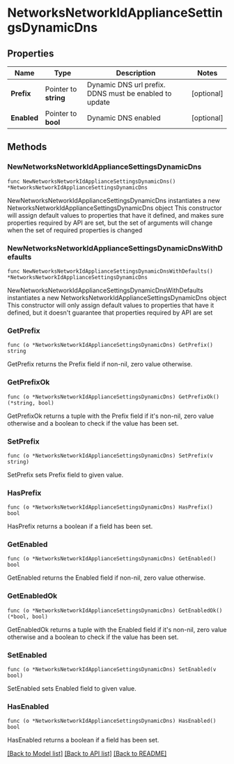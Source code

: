 # NetworksNetworkIdApplianceSettingsDynamicDns

## Properties

Name | Type | Description | Notes
------------ | ------------- | ------------- | -------------
**Prefix** | Pointer to **string** | Dynamic DNS url prefix. DDNS must be enabled to update | [optional] 
**Enabled** | Pointer to **bool** | Dynamic DNS enabled | [optional] 

## Methods

### NewNetworksNetworkIdApplianceSettingsDynamicDns

`func NewNetworksNetworkIdApplianceSettingsDynamicDns() *NetworksNetworkIdApplianceSettingsDynamicDns`

NewNetworksNetworkIdApplianceSettingsDynamicDns instantiates a new NetworksNetworkIdApplianceSettingsDynamicDns object
This constructor will assign default values to properties that have it defined,
and makes sure properties required by API are set, but the set of arguments
will change when the set of required properties is changed

### NewNetworksNetworkIdApplianceSettingsDynamicDnsWithDefaults

`func NewNetworksNetworkIdApplianceSettingsDynamicDnsWithDefaults() *NetworksNetworkIdApplianceSettingsDynamicDns`

NewNetworksNetworkIdApplianceSettingsDynamicDnsWithDefaults instantiates a new NetworksNetworkIdApplianceSettingsDynamicDns object
This constructor will only assign default values to properties that have it defined,
but it doesn't guarantee that properties required by API are set

### GetPrefix

`func (o *NetworksNetworkIdApplianceSettingsDynamicDns) GetPrefix() string`

GetPrefix returns the Prefix field if non-nil, zero value otherwise.

### GetPrefixOk

`func (o *NetworksNetworkIdApplianceSettingsDynamicDns) GetPrefixOk() (*string, bool)`

GetPrefixOk returns a tuple with the Prefix field if it's non-nil, zero value otherwise
and a boolean to check if the value has been set.

### SetPrefix

`func (o *NetworksNetworkIdApplianceSettingsDynamicDns) SetPrefix(v string)`

SetPrefix sets Prefix field to given value.

### HasPrefix

`func (o *NetworksNetworkIdApplianceSettingsDynamicDns) HasPrefix() bool`

HasPrefix returns a boolean if a field has been set.

### GetEnabled

`func (o *NetworksNetworkIdApplianceSettingsDynamicDns) GetEnabled() bool`

GetEnabled returns the Enabled field if non-nil, zero value otherwise.

### GetEnabledOk

`func (o *NetworksNetworkIdApplianceSettingsDynamicDns) GetEnabledOk() (*bool, bool)`

GetEnabledOk returns a tuple with the Enabled field if it's non-nil, zero value otherwise
and a boolean to check if the value has been set.

### SetEnabled

`func (o *NetworksNetworkIdApplianceSettingsDynamicDns) SetEnabled(v bool)`

SetEnabled sets Enabled field to given value.

### HasEnabled

`func (o *NetworksNetworkIdApplianceSettingsDynamicDns) HasEnabled() bool`

HasEnabled returns a boolean if a field has been set.


[[Back to Model list]](../README.md#documentation-for-models) [[Back to API list]](../README.md#documentation-for-api-endpoints) [[Back to README]](../README.md)


